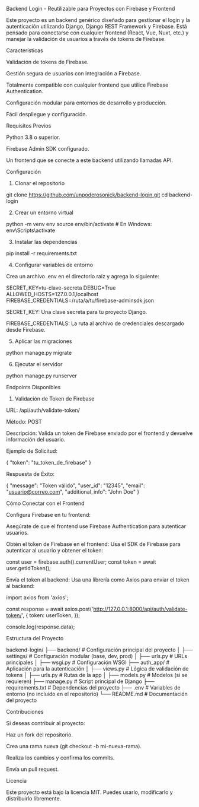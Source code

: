 Backend Login - Reutilizable para Proyectos con Firebase y Frontend

Este proyecto es un backend genérico diseñado para gestionar el login y la autenticación utilizando Django, Django REST Framework y Firebase. Está pensado para conectarse con cualquier frontend (React, Vue, Nuxt, etc.) y manejar la validación de usuarios a través de tokens de Firebase.

Características

Validación de tokens de Firebase.

Gestión segura de usuarios con integración a Firebase.

Totalmente compatible con cualquier frontend que utilice Firebase Authentication.

Configuración modular para entornos de desarrollo y producción.

Fácil despliegue y configuración.

Requisitos Previos

Python 3.8 o superior.

Firebase Admin SDK configurado.

Un frontend que se conecte a este backend utilizando llamadas API.

Configuración

1. Clonar el repositorio

git clone https://github.com/unpoderosonick/backend-login.git
cd backend-login

2. Crear un entorno virtual

python -m venv env
source env/bin/activate  # En Windows: env\Scripts\activate

3. Instalar las dependencias

pip install -r requirements.txt

4. Configurar variables de entorno

Crea un archivo .env en el directorio raíz y agrega lo siguiente:

SECRET_KEY=tu-clave-secreta
DEBUG=True
ALLOWED_HOSTS=127.0.0.1,localhost
FIREBASE_CREDENTIALS=/ruta/a/tu/firebase-adminsdk.json

SECRET_KEY: Una clave secreta para tu proyecto Django.

FIREBASE_CREDENTIALS: La ruta al archivo de credenciales descargado desde Firebase.

5. Aplicar las migraciones

python manage.py migrate

6. Ejecutar el servidor

python manage.py runserver

Endpoints Disponibles

1. Validación de Token de Firebase

URL: /api/auth/validate-token/

Método: POST

Descripción: Valida un token de Firebase enviado por el frontend y devuelve información del usuario.

Ejemplo de Solicitud:

{
  "token": "tu_token_de_firebase"
}

Respuesta de Éxito:

{
  "message": "Token válido",
  "user_id": "12345",
  "email": "usuario@correo.com",
  "additional_info": "John Doe"
}

Cómo Conectar con el Frontend

Configura Firebase en tu frontend:

Asegúrate de que el frontend use Firebase Authentication para autenticar usuarios.

Obtén el token de Firebase en el frontend:
Usa el SDK de Firebase para autenticar al usuario y obtener el token:

const user = firebase.auth().currentUser;
const token = await user.getIdToken();

Envía el token al backend:
Usa una librería como Axios para enviar el token al backend:

import axios from 'axios';

const response = await axios.post('http://127.0.0.1:8000/api/auth/validate-token/', {
  token: userToken,
});

console.log(response.data);

Estructura del Proyecto

backend-login/
├── backend/                  # Configuración principal del proyecto
│   ├── settings/             # Configuración modular (base, dev, prod)
│   ├── urls.py               # URLs principales
│   ├── wsgi.py               # Configuración WSGI
├── auth_app/                 # Aplicación para la autenticación
│   ├── views.py              # Lógica de validación de tokens
│   ├── urls.py               # Rutas de la app
│   ├── models.py             # Modelos (si se requieren)
├── manage.py                 # Script principal de Django
├── requirements.txt          # Dependencias del proyecto
├── .env                      # Variables de entorno (no incluido en el repositorio)
└── README.md                 # Documentación del proyecto

Contribuciones

Si deseas contribuir al proyecto:

Haz un fork del repositorio.

Crea una rama nueva (git checkout -b mi-nueva-rama).

Realiza los cambios y confirma los commits.

Envía un pull request.

Licencia

Este proyecto está bajo la licencia MIT. Puedes usarlo, modificarlo y distribuirlo libremente.
